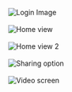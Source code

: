 <img src="https://github.com/chhota89/GameCard/blob/master/image/Screenshot_2016-10-07-12-38-19-690_com.gamecard.png" alt="Login Image"> <br><br>
<img src="https://github.com/chhota89/GameCard/blob/master/image/Screenshot_2016-09-27-14-38-33-537_com.gamecard.png" alt="Home view"> <br><br>
<img src="https://github.com/chhota89/GameCard/blob/master/image/Screenshot_2016-09-27-14-38-53-422_com.gamecard.png" alt="Home view 2"> <br><br>
<img src="https://github.com/chhota89/GameCard/blob/master/image/Screenshot_2016-10-06-20-48-20-237_com.gamecard.png" alt="Sharing option"> <br><br>
<img src="https://github.com/chhota89/GameCard/blob/master/image/Screenshot_2016-10-07-12-36-48-493_com.gamecard.png" alt="Video screen"> <br><br>


